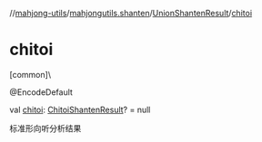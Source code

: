 //[mahjong-utils](../../../index.md)/[mahjongutils.shanten](../index.md)/[UnionShantenResult](index.md)/[chitoi](chitoi.md)

# chitoi

[common]\

@EncodeDefault

val [chitoi](chitoi.md): [ChitoiShantenResult](../-chitoi-shanten-result/index.md)? = null

标准形向听分析结果
